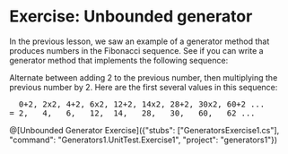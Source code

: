 [//]: # (GENERATED FILE -- DO NOT EDIT)
# Exercise: Unbounded generator

In the previous lesson, we saw an example of a generator method that produces numbers in the Fibonacci sequence. See if you can write a generator method that implements the following sequence:

Alternate between adding 2 to the previous number, then multiplying the previous number by 2. Here are the first several values in this sequence:

<pre>
  0+2, 2x2, 4+2, 6x2, 12+2, 14x2, 28+2, 30x2, 60+2 ...
= 2,   4,   6,   12,  14,   28,   30,   60,   62 ...
</pre>

@[Unbounded Generator Exercise]({"stubs": ["GeneratorsExercise1.cs"], "command": "Generators1.UnitTest.Exercise1", "project": "generators1"})
